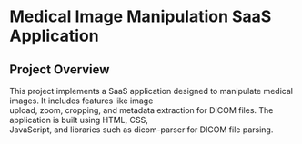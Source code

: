 # Medical Image Manipulation SaaS Application
## Project Overview
This project implements a SaaS application designed to manipulate medical images. It includes features like image<br/> upload, zoom, cropping, and metadata extraction for DICOM files. The application is built using HTML, CSS,<br/> JavaScript, and libraries such as dicom-parser for DICOM file parsing.

